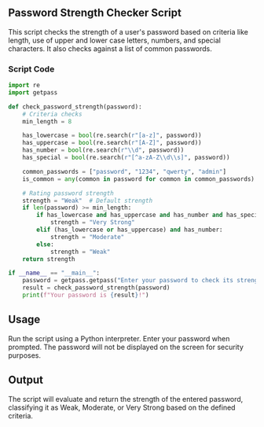 ## Password Strength Checker Script

This script checks the strength of a user's password based on criteria like length, use of upper and lower case letters, numbers, and special characters. It also checks against a list of common passwords.

### Script Code

```python
import re
import getpass

def check_password_strength(password):
    # Criteria checks
    min_length = 8

    has_lowercase = bool(re.search(r"[a-z]", password))
    has_uppercase = bool(re.search(r"[A-Z]", password))
    has_number = bool(re.search(r"\\d", password))
    has_special = bool(re.search(r"[^a-zA-Z\\d\\s]", password))

    common_passwords = ["password", "1234", "qwerty", "admin"]
    is_common = any(common in password for common in common_passwords)

    # Rating password strength
    strength = "Weak"  # Default strength
    if len(password) >= min_length:
        if has_lowercase and has_uppercase and has_number and has_special and not is_common:
            strength = "Very Strong"
        elif (has_lowercase or has_uppercase) and has_number:
            strength = "Moderate"
        else:
            strength = "Weak"
    return strength

if __name__ == "__main__":
    password = getpass.getpass("Enter your password to check its strength: ")
    result = check_password_strength(password)
    print(f"Your password is {result}!")
```

## Usage

Run the script using a Python interpreter.
Enter your password when prompted. The password will not be displayed on the screen for security purposes.

## Output

The script will evaluate and return the strength of the entered password, classifying it as Weak, Moderate, or Very Strong based on the defined criteria.
